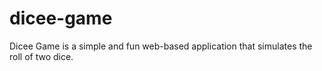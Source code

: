 # dicee-game
Dicee Game is a simple and fun web-based application that simulates the roll of two dice.
